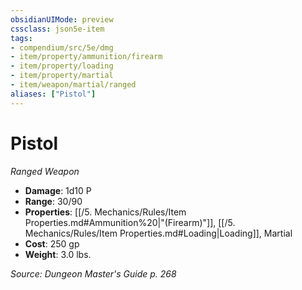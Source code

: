 ```yaml
---
obsidianUIMode: preview
cssclass: json5e-item
tags:
- compendium/src/5e/dmg
- item/property/ammunition/firearm
- item/property/loading
- item/property/martial
- item/weapon/martial/ranged
aliases: ["Pistol"]
---
```

# Pistol
*Ranged Weapon*  

- **Damage**: 1d10 P
- **Range**: 30/90
- **Properties**: [[/5. Mechanics/Rules/Item Properties.md#Ammunition%20|"(Firearm)"]], [[/5. Mechanics/Rules/Item Properties.md#Loading|Loading]], Martial
- **Cost**: 250 gp
- **Weight**: 3.0 lbs.

*Source: Dungeon Master's Guide p. 268*